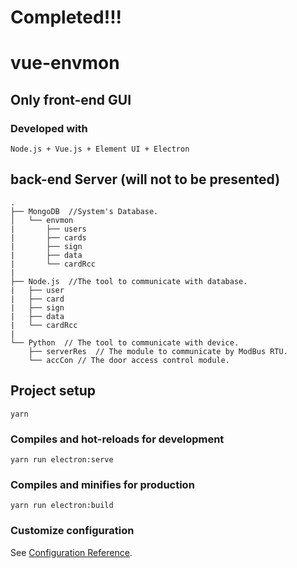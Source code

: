 # Completed!!!
# vue-envmon
## Only front-end GUI

### Developed with
```
Node.js + Vue.js + Element UI + Electron
```

## back-end Server (will not to be presented)
```
.
├── MongoDB  //System's Database.
│   └── envmon
|       ├── users
|       ├── cards
|       ├── sign
|       ├── data
|       └── cardRcc
|
├── Node.js  //The tool to communicate with database.
|   ├── user
|   ├── card
|   ├── sign
|   ├── data
|   └── cardRcc
|
└── Python  // The tool to communicate with device.
    ├── serverRes  // The module to communicate by ModBus RTU.
    └── accCon // The door access control module.
```

## Project setup
```
yarn
```

### Compiles and hot-reloads for development
```
yarn run electron:serve
```

### Compiles and minifies for production
```
yarn run electron:build
```

### Customize configuration
See [Configuration Reference](https://cli.vuejs.org/config/).
